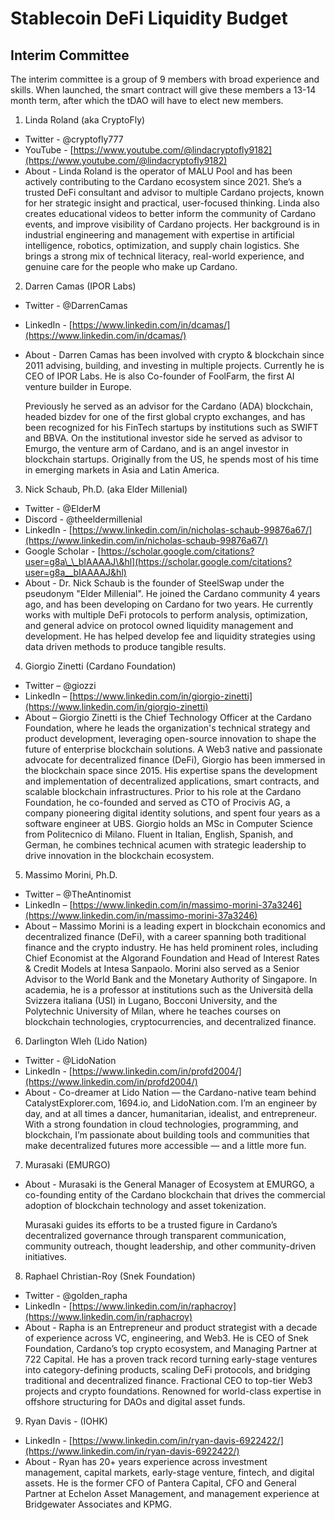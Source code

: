 # Stablecoin DeFi Liquidity Budget

## Interim Committee

The interim committee is a group of 9 members with broad experience and skills. When launched, the smart contract will give these members a 13-14 month term, after which the tDAO will have to elect new members.

1. Linda Roland (aka CryptoFly)  
* Twitter \- @cryptofly777  
* YouTube \- [https://www.youtube.com/@lindacryptofly9182](https://www.youtube.com/@lindacryptofly9182)  
* About \- Linda Roland is the operator of MALU Pool and has been actively contributing to the Cardano ecosystem since 2021\. She’s a trusted DeFi consultant and advisor to multiple Cardano projects, known for her strategic insight and practical, user-focused thinking. Linda also creates educational videos to better inform the community of Cardano events, and improve visibility of Cardano projects. Her background is in industrial engineering and management with expertise in artificial intelligence, robotics, optimization, and supply chain logistics. She brings a strong mix of technical literacy, real-world experience, and genuine care for the people who make up Cardano.  
2. Darren Camas (IPOR Labs)  
* Twitter \- @DarrenCamas  
* LinkedIn \- [https://www.linkedin.com/in/dcamas/](https://www.linkedin.com/in/dcamas/)  
* About \- Darren Camas has been involved with crypto & blockchain since 2011 advising, building, and investing in multiple projects. Currently he is CEO of IPOR Labs. He is also Co-founder of FoolFarm, the first AI venture builder in Europe.

  Previously he served as an advisor for the Cardano (ADA) blockchain, headed bizdev for one of the first global crypto exchanges, and has been recognized for his FinTech startups by institutions such as SWIFT and BBVA. On the institutional investor side he served as advisor to Emurgo, the venture arm of Cardano, and is an angel investor in blockchain startups. Originally from the US, he spends most of his time in emerging markets in Asia and Latin America.

3. Nick Schaub, Ph.D. (aka Elder Millenial)  
* Twitter \- @ElderM  
* Discord \- @theeldermillenial  
* LinkedIn \- [https://www.linkedin.com/in/nicholas-schaub-99876a67/](https://www.linkedin.com/in/nicholas-schaub-99876a67/)  
* Google Scholar \- [https://scholar.google.com/citations?user=g8a\_\_bIAAAAJ\&hl](https://scholar.google.com/citations?user=g8a__bIAAAAJ&hl)  
* About \- Dr. Nick Schaub is the founder of SteelSwap under the pseudonym "Elder Millenial". He joined the Cardano community 4 years ago, and has been developing on Cardano for two years. He currently works with multiple DeFi protocols to perform analysis, optimization, and general advice on protocol owned liquidity management and development. He has helped develop fee and liquidity strategies using data driven methods to produce tangible results.  
4. Giorgio Zinetti (Cardano Foundation)  
* Twitter – @giozzi  
* LinkedIn – [https://www.linkedin.com/in/giorgio-zinetti](https://www.linkedin.com/in/giorgio-zinetti)  
* About – Giorgio Zinetti is the Chief Technology Officer at the Cardano Foundation, where he leads the organization's technical strategy and product development, leveraging open-source innovation to shape the future of enterprise blockchain solutions. A Web3 native and passionate advocate for decentralized finance (DeFi), Giorgio has been immersed in the blockchain space since 2015\. His expertise spans the development and implementation of decentralized applications, smart contracts, and scalable blockchain infrastructures. Prior to his role at the Cardano Foundation, he co-founded and served as CTO of Procivis AG, a company pioneering digital identity solutions, and spent four years as a software engineer at UBS. Giorgio holds an MSc in Computer Science from Politecnico di Milano. Fluent in Italian, English, Spanish, and German, he combines technical acumen with strategic leadership to drive innovation in the blockchain ecosystem.  
5. Massimo Morini, Ph.D.  
* Twitter – @TheAntinomist  
* LinkedIn – [https://www.linkedin.com/in/massimo-morini-37a3246](https://www.linkedin.com/in/massimo-morini-37a3246)  
* About – Massimo Morini is a leading expert in blockchain economics and decentralized finance (DeFi), with a career spanning both traditional finance and the crypto industry. He has held prominent roles, including Chief Economist at the Algorand Foundation and Head of Interest Rates & Credit Models at Intesa Sanpaolo. Morini also served as a Senior Advisor to the World Bank and the Monetary Authority of Singapore. In academia, he is a professor at institutions such as the Università della Svizzera italiana (USI) in Lugano, Bocconi University, and the Polytechnic University of Milan, where he teaches courses on blockchain technologies, cryptocurrencies, and decentralized finance.  
6. Darlington Wleh (Lido Nation)  
* Twitter \- @LidoNation  
* LinkedIn \- [https://www.linkedin.com/in/profd2004/](https://www.linkedin.com/in/profd2004/)  
* About \- Co-dreamer at Lido Nation — the Cardano-native team behind CatalystExplorer.com, 1694.io, and LidoNation.com. I’m an engineer by day, and at all times a dancer, humanitarian, idealist, and entrepreneur. With a strong foundation in cloud technologies, programming, and blockchain, I’m passionate about building tools and communities that make decentralized futures more accessible — and a little more fun.  
7. Murasaki (EMURGO)  
* About \- Murasaki is the General Manager of Ecosystem at EMURGO, a co-founding entity of the Cardano blockchain that drives the commercial adoption of blockchain technology and asset tokenization.

  Murasaki guides its efforts to be a trusted figure in Cardano’s decentralized governance through transparent communication, community outreach, thought leadership, and other community-driven initiatives.

8. Raphael Christian-Roy (Snek Foundation)  
* Twitter \- @golden\_rapha  
* LinkedIn \- [https://www.linkedin.com/in/raphacroy](https://www.linkedin.com/in/raphacroy)  
* About \- Rapha is an Entrepreneur and product strategist with a decade of experience across VC, engineering, and Web3. He is CEO of Snek Foundation, Cardano’s top crypto ecosystem, and Managing Partner at 722 Capital. He has a proven track record turning early-stage ventures into category-defining products, scaling DeFi protocols, and bridging traditional and decentralized finance. Fractional CEO to top-tier Web3 projects and crypto foundations. Renowned for world-class expertise in offshore structuring for DAOs and digital asset funds.  
9. Ryan Davis \- (IOHK)  
* LinkedIn \- [https://www.linkedin.com/in/ryan-davis-6922422/](https://www.linkedin.com/in/ryan-davis-6922422/)  
* About \- Ryan has 20+ years experience across investment management, capital markets, early-stage venture, fintech, and digital assets. He is the former CFO of Pantera Capital, CFO and General Partner at Echelon Asset Management, and management experience at Bridgewater Associates and KPMG.